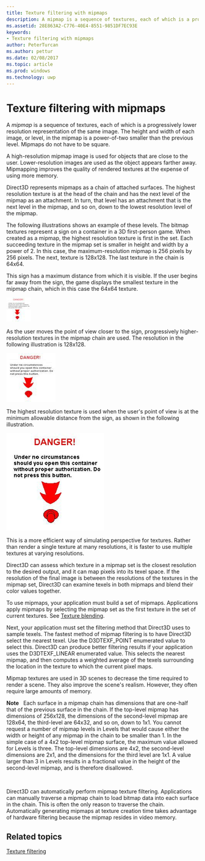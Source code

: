 ```yaml
---
title: Texture filtering with mipmaps
description: A mipmap is a sequence of textures, each of which is a progressively lower resolution representation of the same image. The height and width of each image, or level, in the mipmap is a power-of-two smaller than the previous level.
ms.assetid: 28E863A2-C776-40E4-8551-9851DF7EC93E
keywords:
- Texture filtering with mipmaps
author: PeterTurcan
ms.author: pettur
ms.date: 02/08/2017
ms.topic: article
ms.prod: windows
ms.technology: uwp
---
```


# Texture filtering with mipmaps


A *mipmap* is a sequence of textures, each of which is a progressively lower resolution representation of the same image. The height and width of each image, or level, in the mipmap is a power-of-two smaller than the previous level. Mipmaps do not have to be square.

A high-resolution mipmap image is used for objects that are close to the user. Lower-resolution images are used as the object appears farther away. Mipmapping improves the quality of rendered textures at the expense of using more memory.

Direct3D represents mipmaps as a chain of attached surfaces. The highest resolution texture is at the head of the chain and has the next level of the mipmap as an attachment. In turn, that level has an attachment that is the next level in the mipmap, and so on, down to the lowest resolution level of the mipmap.

The following illustrations shows an example of these levels. The bitmap textures represent a sign on a container in a 3D first-person game. When created as a mipmap, the highest resolution texture is first in the set. Each succeeding texture in the mipmap set is smaller in height and width by a power of 2. In this case, the maximum-resolution mipmap is 256 pixels by 256 pixels. The next, texture is 128x128. The last texture in the chain is 64x64.

This sign has a maximum distance from which it is visible. If the user begins far away from the sign, the game displays the smallest texture in the mipmap chain, which in this case the 64x64 texture.

![illustration of a 64x64 texture of a danger sign](images/mip1.jpg)

As the user moves the point of view closer to the sign, progressively higher-resolution textures in the mipmap chain are used. The resolution in the following illustration is 128x128.

![illustration of a 128x128 texture of a danger sign](images/mip2.jpg)

The highest resolution texture is used when the user's point of view is at the minimum allowable distance from the sign, as shown in the following illustration.

![illustration of a 256x256 texture of a danger sign](images/mip3.jpg)

This is a more efficient way of simulating perspective for textures. Rather than render a single texture at many resolutions, it is faster to use multiple textures at varying resolutions.

Direct3D can assess which texture in a mipmap set is the closest resolution to the desired output, and it can map pixels into its texel space. If the resolution of the final image is between the resolutions of the textures in the mipmap set, Direct3D can examine texels in both mipmaps and blend their color values together.

To use mipmaps, your application must build a set of mipmaps. Applications apply mipmaps by selecting the mipmap set as the first texture in the set of current textures. See [Texture blending](texture-blending.md).

Next, your application must set the filtering method that Direct3D uses to sample texels. The fastest method of mipmap filtering is to have Direct3D select the nearest texel. Use the D3DTEXF\_POINT enumerated value to select this. Direct3D can produce better filtering results if your application uses the D3DTEXF\_LINEAR enumerated value. This selects the nearest mipmap, and then computes a weighted average of the texels surrounding the location in the texture to which the current pixel maps.

Mipmap textures are used in 3D scenes to decrease the time required to render a scene. They also improve the scene's realism. However, they often require large amounts of memory.

**Note**   Each surface in a mipmap chain has dimensions that are one-half that of the previous surface in the chain. If the top-level mipmap has dimensions of 256x128, the dimensions of the second-level mipmap are 128x64, the third-level are 64x32, and so on, down to 1x1. You cannot request a number of mipmap levels in Levels that would cause either the width or height of any mipmap in the chain to be smaller than 1. In the simple case of a 4x2 top-level mipmap surface, the maximum value allowed for Levels is three. The top-level dimensions are 4x2, the second-level dimensions are 2x1, and the dimensions for the third level are 1x1. A value larger than 3 in Levels results in a fractional value in the height of the second-level mipmap, and is therefore disallowed.

 

Direct3D can automatically perform mipmap texture filtering. Applications can manually traverse a mipmap chain to load bitmap data into each surface in the chain. This is often the only reason to traverse the chain. Automatically generating mipmaps at texture creation time takes advantage of hardware filtering because the mipmap resides in video memory.

## <span id="related-topics"></span>Related topics


[Texture filtering](texture-filtering.md)

 

 




